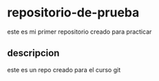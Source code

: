 # repositorio-de-prueba
este es mi primer repositorio creado para practicar
## descripcion
este es un repo creado para el curso git

